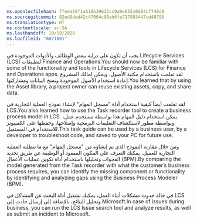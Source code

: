 ```yaml
---
ms.openlocfilehash: 7feea69f1a518b39632cc9a9e65510d84cf740d8
ms.sourcegitcommit: 82ed9ded42c47064c90ab6fe717893447cd48796
ms.translationtype: HT
ms.contentlocale: ar-SA
ms.lasthandoff: 10/19/2020
ms.locfileid: "6071601"
---
```

<span data-ttu-id="4090a-101">يجب أن تكون على دراية ببعض الوظائف والأدوات الموجودة في Lifecycle Services (LCS) لتطبيقات Finance and Operations.</span><span class="sxs-lookup"><span data-stu-id="4090a-101">You should now be familiar with some of the functionality and tools in Lifecycle Services (LCS) for Finance and Operations apps.</span></span> <span data-ttu-id="4090a-102">لقد تعلمت باستخدام مكتبة الأصول، ويمكن لمالك المشروع إعادة استخدام الأصول الموجودة ونسخ البيانات ومشاركتها.</span><span class="sxs-lookup"><span data-stu-id="4090a-102">You learned that by using the Asset library, a project owner can reuse existing assets, copy, and share data.</span></span>

<span data-ttu-id="4090a-103">لقد تعلمت أيضاً كيفية استخدام أداة "مسجل المهام" لإنشاء نموذج العملية التجارية في LCS.</span><span class="sxs-lookup"><span data-stu-id="4090a-103">You also learned how to use the Task recorder tool to create a business process model in LCS.</span></span> <span data-ttu-id="4090a-104">يمكن استخدام دليل المهام هذا بواسطة مستخدم عمل، وبواسطة مطور لاستكشاف التعليمات البرمجية وإصلاحها، وحفظها على الكمبيوتر للاستخدام في المستقبل.</span><span class="sxs-lookup"><span data-stu-id="4090a-104">This task guide can be used by a business user, by a developer to troubleshoot code, and saved to your PC for future use.</span></span>

<span data-ttu-id="4090a-105">ومن خلال مقارنة النموذج الذي تم إنشاؤه من "مسجل المهام" مع ما تتطلبه العملية التجارية للعميل، يمكنك التعرف على المكون المفقود أو الوظيفة عن طريق تحديد الفجوات وتحليلها باستخدام أداة تكوين عمليات الأعمال (BPM).</span><span class="sxs-lookup"><span data-stu-id="4090a-105">By comparing the model generated from the Task recorder with what the customer’s business process requires, you can identify the missing component or functionality by identifying and analyzing gaps using the Business Process Modeler (BPM).</span></span>

<span data-ttu-id="4090a-106">في حالة حدوث مشكلات أثناء العمل، يمكنك تشغيل أداة البحث عن المشاكل في LCS وتحليل النتائج، بالإضافة إلى إرسال حادث إلى Microsoft.</span><span class="sxs-lookup"><span data-stu-id="4090a-106">In case of issues during business, you can run the LCS Issue search tool and analyze results, as well as submit an incident to Microsoft.</span></span>
 

